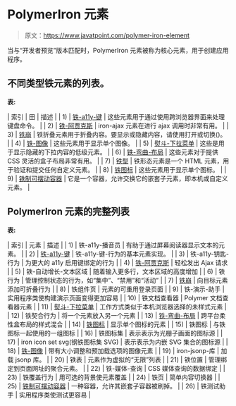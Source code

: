 # PolymerIron 元素

> 原文：<https://www.javatpoint.com/polymer-iron-element>

当与“开发者预览”版本匹配时，PolymerIron 元素被称为核心元素，用于创建应用程序。

## 不同类型铁元素的列表。

**表:**

| 索引 | 田 | 描述 |
| 1) | [铁-a11y-键](polymer-iron-a11y-keys) | 这些元素用于通过使用跨浏览器界面来处理键盘命令。 |
| 2) | [铁-阿贾克斯](polymer-iron-ajax) | iron-ajax 元素在进行 ajax 调用时非常有用。 |
| 3) | [铁崩](polymer-iron-collapse) | 铁折叠元素用于折叠内容。要显示或隐藏内容，请使用打开或切换()。 |
| 4) | [铁-图像](polymer-iron-image) | 这些元素用于显示单个图像。 |
| 5) | [熨斗-下拉菜单](polymer-iron-dropdown) | 这些是用于显示隐藏的下拉内容的低级元素。 |
| 6) | [铁-弯曲-布局](polymer-iron-flex-layout) | 这些元素对于提供 CSS 灵活的盒子布局非常有用。 |
| 7) | [铁型](polymer-iron-form) | 铁形态元素是一个 HTML 元素，用于验证和提交任何自定义元素。 |
| 8) | [铁图标](polymer-iron-icon) | 这些元素用于显示单个图标。 |
| 9) | [铁制可摆动容器](polymer-iron-swipeable-container) | 它是一个容器，允许交换它的嵌套子元素，即本机或自定义元素。 |

## PolymerIron 元素的完整列表

**表:**

| 索引 | 元素 | 描述 |
| 1) | 铁-a11y-播音员 | 有助于通过屏幕阅读器显示文本的元素。 |
| 2) | [铁-a11y-键](polymer-iron-a11y-keys) | 铁-a11y-键-行为的基本元素实现。 |
| 3) | 铁-a11y-钥匙-行为 | 为更大的 a11y 启用键绑定的行为 |
| 4) | [铁-阿贾克斯](polymer-iron-ajax) | 轻松发出 Ajax 请求 |
| 5) | 铁-自动增长-文本区域 | 随着输入更多行，文本区域的高度增加 |
| 6) | 铁行为 | 管理控制状态的行为，如“集中”、“禁用”和“活动” |
| 7) | [铁崩](polymer-iron-collapse) | 向目标元素添加可折叠行为 |
| 8) | 铁组件页 | 元素的可重用登录页面 |
| 9) | 铁-演示-助手 | 实用程序类使构建演示页面变得更加容易 |
| 10) | 铁文档查看器 | Polymer 文档查看器元素 |
| 11) | [熨斗-下拉菜单](polymer-iron-dropdown) | 工作方式类似于本机浏览器选择的未样式元素 |
| 12) | 铁契合行为 | 将一个元素放入另一个元素 |
| 13) | [铁-弯曲-布局](polymer-iron-flex-layout) | 跨平台柔性盒布局的样式混合 |
| 14) | [铁图标](polymer-iron-icon) | 显示单个图标的元素 |
| 15) | 铁图标 | 与铁图标一起使用的一组图标 |
| 16) | 铁图标集 | 表示表示为光栅子画面的图标源 |
| 17) | iron icon set svg(钢铁图标集 SVG) | 表示表示为内嵌 SVG 集合的图标源 |
| 18) | [铁-图像](polymer-iron-image) | 带有大小调整和预加载选项的图像元素 |
| 19) | iron-jsonp-库 | 加载 jsonp 库。 |
| 20) | 铁表 | 元素作为虚拟的“无限”列表 |
| 21) | 铁位置 | 管理绑定到页面网址的聚合元素。 |
| 22) | 铁-媒体-查询 | CSS 媒体查询的数据绑定 |
| 23) | 铁覆盖行为 | 用可选的背景使元素覆盖 |
| 24) | 铁页 | 简单内容切换器 |
| 25) | [铁制可摆动容器](polymer-iron-swipeable-container) | 一种容器，允许其嵌套子容器被刷掉。 |
| 26) | 铁测试助手 | 实用程序类使测试更容易 |
